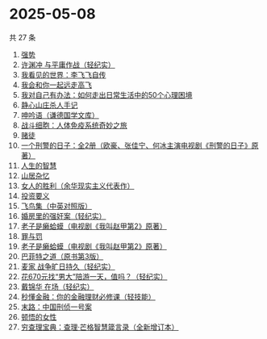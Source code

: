 # 2025-05-08

共 27 条

<!-- BEGIN WEREAD -->
<!-- 最后更新时间 2025-05-08 04:29:09 +0800 -->
1. [强势](https://weread.qq.com/web/bookDetail/49f32500715443a149f102f)
1. [许渊冲 与平庸作战（轻纪实）](https://weread.qq.com/web/bookDetail/24d32360813ab9e82g016626)
1. [我看见的世界：李飞飞自传](https://weread.qq.com/web/bookDetail/76c32a50813ab9e4fg01737b)
1. [我会和你一起远走高飞](https://weread.qq.com/web/bookDetail/bc532ac0813ab9e2cg016015)
1. [我对自己有办法：如何走出日常生活中的50个心理困境](https://weread.qq.com/web/bookDetail/de032e10813ab9eb1g017f1f)
1. [静心山庄杀人手记](https://weread.qq.com/web/bookDetail/16732c50813ab9e75g0183a0)
1. [呻吟语（谦德国学文库）](https://weread.qq.com/web/bookDetail/68b32000727e101a68b22c0)
1. [战斗细胞：人体免疫系统奇妙之旅](https://weread.qq.com/web/bookDetail/0c732f70813ab74fbg013e2b)
1. [赌徒](https://weread.qq.com/web/bookDetail/78032ad0813ab6a94g01394b)
1. [一个刑警的日子：全2册（欧豪、张佳宁、何冰主演电视剧《刑警的日子》原著）](https://weread.qq.com/web/bookDetail/cff323f0720c32d7cff8986)
1. [人生的智慧](https://weread.qq.com/web/bookDetail/71632d705a953c7162b85e8)
1. [山居杂忆](https://weread.qq.com/web/bookDetail/90432270813ab8a7eg018ba7)
1. [女人的胜利（余华现实主义代表作）](https://weread.qq.com/web/bookDetail/50132dc0813ab937dg0158cf)
1. [投资要义](https://weread.qq.com/web/bookDetail/ad4328a07218c5d8ad444d9)
1. [飞鸟集（中英对照版）](https://weread.qq.com/web/bookDetail/d8832880813ab8b0eg012786)
1. [婚房里的强奸案（轻纪实）](https://weread.qq.com/web/bookDetail/bb432a30813ab9e5cg018f92)
1. [老子是癞蛤蟆（电视剧《我叫赵甲第2》原著）](https://weread.qq.com/web/bookDetail/e6632110529542e66152d31)
1. [罪与罚](https://weread.qq.com/web/bookDetail/cb73280072505174cb7179d)
1. [老子是癞蛤蟆（电视剧《我叫赵甲第2》原著）](https://weread.qq.com/web/bookDetail/07832f80553b1f0785069e4)
1. [巴菲特之道（原书第3版）](https://weread.qq.com/web/bookDetail/4dd323305934c44ddfdc1c0)
1. [麦家 战争旷日持久（轻纪实）](https://weread.qq.com/web/bookDetail/00a32d60813ab9e81g01530e)
1. [花670元找“男大”陪游一天，值吗？（轻纪实）](https://weread.qq.com/web/bookDetail/34232350813ab9e45g015e0f)
1. [戴锦华 在场（轻纪实）](https://weread.qq.com/web/bookDetail/7ec327d0813ab9e82g013d55)
1. [秒懂金融：你的金融理财必修课（轻技能）](https://weread.qq.com/web/bookDetail/58f32470813ab9e2ag012ad2)
1. [末路：中国刑侦一号案](https://weread.qq.com/web/bookDetail/48c32c10813ab9e46g01229f)
1. [顿悟的女性](https://weread.qq.com/web/bookDetail/8cd32210813ab9b25g018136)
1. [穷查理宝典：查理·芒格智慧箴言录（全新增订本）](https://weread.qq.com/web/bookDetail/2e0320e05cc92c2e0796c5a)
<!-- END WEREAD -->